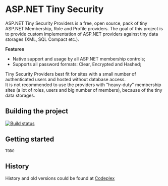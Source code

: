 # ASP.NET Tiny Security

ASP.NET Tiny Security Providers is a free, open source, pack of tiny ASP.NET Membership, Role and Profile providers.
The goal of this project is to provide custom implementation of ASP.NET providers against tiny data storages (XML, SQL Compact etc.).

**Features**
* Native support and usage by all ASP.NET membership controls;
* Supports all password formats: Clear, Encrypted and Hashed;

Tiny Security Providers best fit for sites with a small number of authenticated users and hosted without database access.  
It is not recommended to use the providers with "heavy-duty" membership sites (a lot of roles, users and big number of members), because of the tiny data storages.

## Building the project

[![Build status](https://ci.appveyor.com/api/projects/status/h3f3qnwosm3r7ptu?svg=true)](https://ci.appveyor.com/project/velio_ivanov/aspnet-tiny-security)

## Getting started

```
TODO
```

## History
History and old versions could be found at [Codeplex](https://tinyproviders.codeplex.com/)
